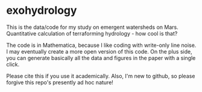 # exohydrology

This is the data/code for my study on emergent watersheds on Mars. Quantitative calculation of terraforming hydrology - how cool is that?

The code is in Mathematica, because I like coding with write-only line noise. I may eventually create a more open version of this code. On the plus side, you can generate basically all the data and figures in the paper with a single click.

Please cite this if you use it academically. Also, I'm new to github, so please forgive this repo's presently ad hoc nature!
